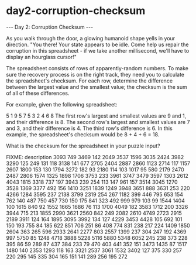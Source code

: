 # day2-corruption-checksum

--- Day 2: Corruption Checksum ---

As you walk through the door, a glowing humanoid shape yells in your direction. "You there! Your state appears to be idle. Come help us repair the corruption in this spreadsheet - if we take another millisecond, we'll have to display an hourglass cursor!"

The spreadsheet consists of rows of apparently-random numbers. To make sure the recovery process is on the right track, they need you to calculate the spreadsheet's checksum. For each row, determine the difference between the largest value and the smallest value; the checksum is the sum of all of these differences.

For example, given the following spreadsheet:

5 1 9 5
7 5 3
2 4 6 8
The first row's largest and smallest values are 9 and 1, and their difference is 8.
The second row's largest and smallest values are 7 and 3, and their difference is 4.
The third row's difference is 6.
In this example, the spreadsheet's checksum would be 8 + 4 + 6 = 18.

What is the checksum for the spreadsheet in your puzzle input?

FIXME: description
3093	749	3469	142	2049	3537	1596	3035	2424	3982	3290	125	249	131	118	3138
141	677	2705	2404	2887	2860	1123	2714	117	1157	2607	1800	153	130	1794	3272
182	93	2180	114	103	1017	95	580	2179	2470	2487	2806	1574	1325	1898	1706
3753	233	3961	3747	3479	3597	1303	2612	4043	1815	3318	737	197	3943	239	254
113	147	961	157	3514	3045	1270	3528	1369	3377	492	156	1410	3251	1839	1249
3948	3651	888	3631	253	220	4266	1284	3595	237	2138	3799	2319	254	267	1182
399	446	795	653	154	762	140	487	750	457	730	150	175	841	323	492
999	979	103	99	1544	1404	100	1615	840	92	1552	1665	1686	76	113	1700
4049	182	3583	1712	200	3326	3944	715	213	1855	2990	3621	2560	842	249	2082
2610	4749	2723	2915	2189	3911	124	164	1895	3095	3992	134	127	4229	3453	4428
105	692	101	150	193	755	84	185	622	851	706	251	86	408	774	831
238	217	224	1409	1850	2604	363	265	596	2933	2641	2277	803	2557	1399	237
304	247	192	4369	997	5750	85	1248	4718	3888	5228	5116	5880	5348	6052	245
238	373	228	395	86	59	289	87	437	384	233	79	470	403	441	352
151	3473	1435	87	1517	1480	140	2353	1293	118	163	3321	2537	3061	1532	3402
127	375	330	257	220	295	145	335	304	165	151	141	289	256	195	272
